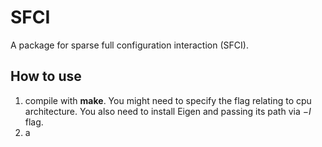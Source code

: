 # SFCI

A package for sparse full configuration interaction (SFCI). 

## How to use

1. compile with **make**. You might need to specify the flag relating to cpu architecture. You also need to install Eigen and passing its path via $-I$ flag.
2. a
